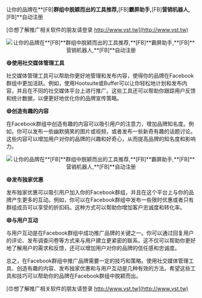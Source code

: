 让你的品牌在**[FB]**群组中脱颖而出的工具推荐,**[FB]**霸屏助手,**[FB]**营销机器人,**[FB]**自动注册

[😍想了解推广相关软件的朋友请登录 http://www.vst.tw](http://www.vst.tw)

 <center><img src="https://vst.tw/MP4/tuiguang/png/8.png" alt="让你的品牌在**[FB]**群组中脱颖而出的工具推荐,**[FB]**霸屏助手,**[FB]**营销机器人,**[FB]**自动注册"></center>

**😄使用社交媒体管理工具**

社交媒体管理工具可以帮助你更好地管理和发布内容，使得你的品牌在Facebook群组中更加活跃。例如，使用Hootsuite或Buffer可以让你轻松地计划和发布内容，并且在不同的社交媒体平台上进行推广。这些工具还可以帮助你跟踪用户反馈和统计数据，以便更好地优化你的品牌宣传策略。

**😄创造有趣的内容**

在Facebook群组中创造有趣的内容可以吸引用户的注意力，增加品牌知名度。例如，你可以发布一些幽默搞笑的图片或视频，或者发布一些新奇有趣的话题讨论。这些内容可以增加用户对你的品牌的兴趣和好奇心，从而提高品牌的知名度和影响力。

 <center><img src="https://vst.tw/MP4/tuiguang/png/8.png" alt="让你的品牌在**[FB]**群组中脱颖而出的工具推荐,**[FB]**霸屏助手,**[FB]**营销机器人,**[FB]**自动注册"></center>

**😄发布独家优惠**

发布独家优惠可以吸引用户加入你的Facebook群组，并且在这个平台上与你的品牌产生更多的互动。例如，你可以在Facebook群组中发布一些限时优惠或者只有群组成员可以享受的折扣码。这种方式可以帮助你增加客户忠诚度和转化率。

**😄与用户互动**

与用户互动是在Facebook群组中成功推广品牌的关键之一。你可以通过回复用户的评论、发布调查问卷等方式来与用户建立更紧密的联系。这不仅可以帮助你更好地了解用户的需求和反馈，还可以增加用户对你的品牌的信任感和忠诚度。

总之，在Facebook群组中推广品牌需要一定的技巧和策略。使用社交媒体管理工具、创造有趣的内容、发布独家优惠和与用户互动是几种有效的方法。希望这些工具和技巧可以帮助你的品牌在Facebook群组中脱颖而出。

[😍想了解推广相关软件的朋友请登录 http://www.vst.tw](http://www.vst.tw)



